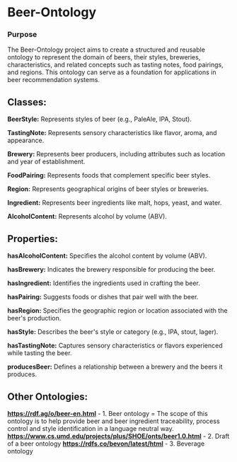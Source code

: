 # Beer-Ontology

### Purpose

The Beer-Ontology project aims to create a structured and reusable ontology to represent the domain of beers, their styles, breweries, characteristics, and related concepts such as tasting notes, food pairings, and regions. This ontology can serve as a foundation for applications in beer recommendation systems.

## Classes:

**BeerStyle:** Represents styles of beer (e.g., PaleAle, IPA, Stout).

**TastingNote:** Represents sensory characteristics like flavor, aroma, and appearance.

**Brewery:** Represents beer producers, including attributes such as location and year of establishment.

**FoodPairing:** Represents foods that complement specific beer styles.

**Region:** Represents geographical origins of beer styles or breweries.

**Ingredient:** Represents beer ingredients like malt, hops, yeast, and water.

**AlcoholContent:** Represents alcohol by volume (ABV).


## Properties:

**hasAlcoholContent:** Specifies the alcohol content by volume (ABV).

**hasBrewery:** Indicates the brewery responsible for producing the beer.

**hasIngredient:** Identifies the ingredients used in crafting the beer.

**hasPairing:** Suggests foods or dishes that pair well with the beer.

**hasRegion:** Specifies the geographic region or location associated with the beer's production.

**hasStyle:** Describes the beer's style or category (e.g., IPA, stout, lager).

**hasTastingNote:** Captures sensory characteristics or flavors experienced while tasting the beer.

**producesBeer:** Defines a relationship between a brewery and the beers it produces.


## Other Ontologies:
**https://rdf.ag/o/beer-en.html** - 1. Beer ontology = The scope of this ontology is to help provide beer and beer ingredient traceability, process control and style identification in a language neutral way.
**https://www.cs.umd.edu/projects/plus/SHOE/onts/beer1.0.html** - 2. Draft of a beer ontology
**https://rdfs.co/bevon/latest/html** - 3. Beverage ontology
